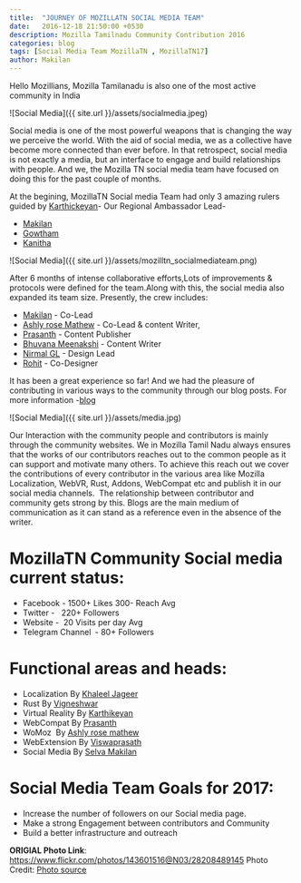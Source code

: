 ```yaml
---
title:  "JOURNEY OF MOZILLATN SOCIAL MEDIA TEAM"
date:   2016-12-18 21:50:00 +0530
description: Mozilla Tamilnadu Community Contribution 2016
categories: blog
tags: [Social Media Team MozillaTN , MozillaTN17]
author: Makilan
---
```

Hello Mozillians,
Mozilla Tamilanadu is also one of the most active community in India

![Social Media]({{ site.url }}/assets/socialmedia.jpeg)

Social media is one of the most powerful weapons that is changing the way we perceive the world. With the aid of social media, we as a collective have become more connected than ever before. In that retrospect, social media is not exactly a media, but an interface to engage and build relationships with people. And we, the Mozilla TN social media team have focused on doing this for the past couple of months.

At the begining, MozillaTN Social media Team had only 3 amazing rulers guided by [Karthickeyan](https://twitter.com/hellokarthic)- Our Regional Ambassador Lead-
- [Makilan](https://twitter.com/selva_makilan) 
- [Gowtham](https://twitter.com/GVRGowtham) 
- [Kanitha](https://www.facebook.com/kani.thangaraj)


![Social Media]({{ site.url }}/assets/mozilltn_socialmediateam.png)


After 6 months of intense collaborative efforts,Lots of improvements & protocols were defined for the team.Along with this, the social media also expanded its team size.
Presently, the crew includes:

- [Makilan](https://twitter.com/selva_makilan) - Co-Lead
- [Ashly rose Mathew](https://twitter.com/ashlirosemathew) - Co-Lead & content Writer, 
- [Prasanth](https://twitter.com/prasanthp96) - Content Publisher
- [Bhuvana Meenakshi](https://twitter.com/bhuvanakotees1) - Content Writer
- [Nirmal GL](https://twitter.com/glnirmal) - Design Lead
- [Rohit](https://twitter.com/blahatrohit) - Co-Designer

It has been a great experience so far! And we had the pleasure of contributing in various ways to the community through our blog posts. For more information -[blog]( https://mozillatn.github.io/blog/Social-Media-Team-Half-yearly-updates/) 

![Social Media]({{ site.url }}/assets/media.jpg)

Our Interaction with the community people and contributors is mainly through the community websites. We in Mozilla Tamil Nadu always ensures that the works of our contributors reaches out to the common people as it can support and motivate many others. To achieve this reach out we cover the contributions of every contributor in the various area like Mozilla Localization, WebVR, Rust, Addons, WebCompat etc and publish it in our social media channels.  The relationship between contributor and community gets strong by this. Blogs are the main medium of communication as it can stand as a reference even in the absence of the writer.

# MozillaTN Community Social media current status:

- Facebook - 1500+ Likes 300- Reach Avg
- Twitter -   220+ Followers
- Website -  20 Visits per day Avg
- Telegram Channel - 80+ Followers

# Functional areas and heads:

- Localization By [Khaleel Jageer](https://twitter.com/JSKaleel)
- Rust By [Vigneshwar](https://twitter.com/dvigneshwer)
- Virtual Reality By [Karthikeyan](https://twitter.com/hellokarthic) 
- WebCompat By [Prasanth](https://twitter.com/prasanthp96)
- WoMoz  By [Ashly rose mathew](https://twitter.com/ashlirosemathew)
- WebExtension By [Viswaprasath](https://twitter.com/iamVP7)
- Social Media By [Selva Makilan](https://twitter.com/selva_makilan)

# Social Media Team Goals for 2017:

   
- Increase the number of  followers on our Social media page.
- Make a strong Engagement between contributors and Community
- Build a better infrastructure and outreach 


**ORIGIAL Photo Link**:  https://www.flickr.com/photos/143601516@N03/28208489145
Photo Credit: [Photo source](https://howtostartablogonline.net/)

